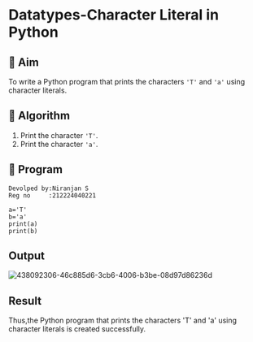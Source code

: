 # Datatypes-Character Literal in Python

## 🎯 Aim
To write a Python program that prints the characters `'T'` and `'a'` using character literals.

## 🧠 Algorithm
1. Print the character `'T'`.
2. Print the character `'a'`.

## 🧾 Program
```
Devolped by:Niranjan S
Reg no     :212224040221
```
```
a='T'
b='a'
print(a)
print(b)
```

## Output
![438092306-46c885d6-3cb6-4006-b3be-08d97d86236d](https://github.com/user-attachments/assets/6d9286e3-a97e-40dc-9470-a47a56f5c3d8)



## Result
Thus,the Python program that prints the characters 'T' and 'a' using character literals is created successfully.
